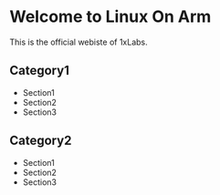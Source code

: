 # Welcome to Linux On Arm

This is the official webiste of 1xLabs.

## Category1

* Section1
* Section2
* Section3

## Category2

* Section1
* Section2
* Section3
